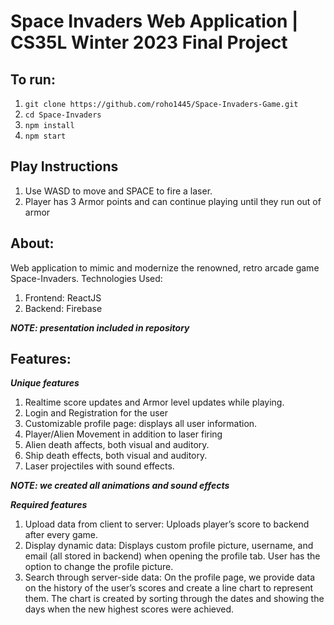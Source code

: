 # Space Invaders Web Application | CS35L Winter 2023 Final Project

## To run:
1. ```git clone https://github.com/roho1445/Space-Invaders-Game.git```
2. ```cd Space-Invaders```
3. ```npm install```
4. ```npm start```

## Play Instructions
1. Use WASD to move and SPACE to fire a laser.
2. Player has 3 Armor points and can continue playing until they run out of armor

## About:
Web application to mimic and modernize the renowned, retro arcade game Space-Invaders.
Technologies Used:
1. Frontend: ReactJS
2. Backend: Firebase

***NOTE: presentation included in repository***

## Features:

***Unique features***
1. Realtime score updates and Armor level updates while playing.
2. Login and Registration for the user
3. Customizable profile page: displays all user information.
4. Player/Alien Movement in addition to laser firing
5. Alien death affects, both visual and auditory.
6. Ship death effects, both visual and auditory.
7. Laser projectiles with sound effects.

***NOTE: we created all animations and sound effects***

***Required features***
1. Upload data from client to server: Uploads player’s score to backend after every game.
2. Display dynamic data: Displays custom profile picture, username, and email (all stored in backend) when opening the profile tab. User has the option to change the profile picture.
3. Search through server-side data: On the profile page, we provide data on the history of the user’s scores and create a line chart to represent them. The chart is created by sorting through the dates and showing the days when the new highest scores were achieved.


